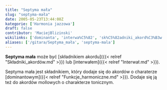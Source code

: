 ```yaml
---
title: "Septyma mała"
slug: "septyma-mała"
date: 2005-05-23T13:44:08Z
kategorie: ['Harmonia jazzowa']
draft: false
contributor: 'MaciejBlizinski'
wikilinks: ['dominanta', 'interwa%C5%82', 'sk%C5%82adniki_akord%C3%B3w']
aliases: ['/gitara/Septyma_mała', 'septyma-mala']
---
```

**Septyma mała** może być [składnikiem
akordu]({{< relref "Składniki_akordów.md" >}}) lub
[interwałem]({{< relref "Interwał.md" >}}).

Septyma mała jest składnikiem, który dodaje się do akordów o charaterze
[dominantowym]({{< relref "Funkcje_harmoniczne.md" >}}). Dodaje się ją też do akordów
mollowych o charakterze tonicznym.

